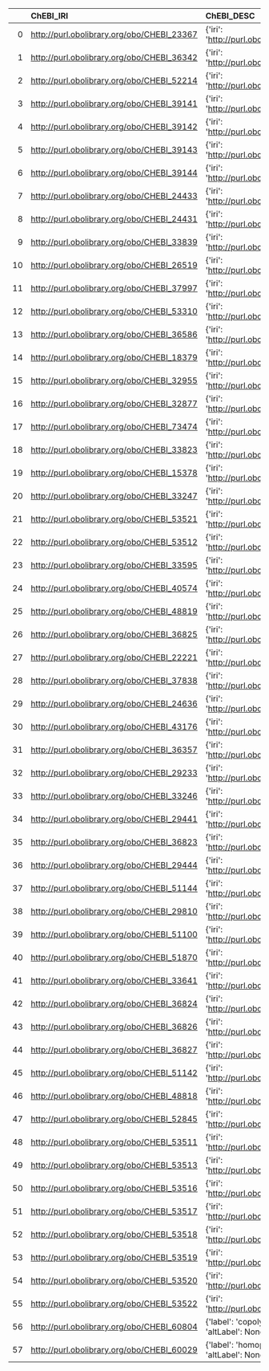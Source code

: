 |    | ChEBI_IRI                                  | ChEBI_DESC                                                                           | MOP_IRI                                    | MOP_DESC                                              |
|---:|:-------------------------------------------|:-------------------------------------------------------------------------------------|:-------------------------------------------|:------------------------------------------------------|
|  0 | http://purl.obolibrary.org/obo/CHEBI_23367 | {'iri': 'http://purl.obolibrary.org/obo/CHEBI_23367'}                                | http://purl.obolibrary.org/obo/CHEBI_23367 | {'iri': 'http://purl.obolibrary.org/obo/CHEBI_23367'} |
|  1 | http://purl.obolibrary.org/obo/CHEBI_36342 | {'iri': 'http://purl.obolibrary.org/obo/CHEBI_36342'}                                | http://purl.obolibrary.org/obo/CHEBI_36342 | {'iri': 'http://purl.obolibrary.org/obo/CHEBI_36342'} |
|  2 | http://purl.obolibrary.org/obo/CHEBI_52214 | {'iri': 'http://purl.obolibrary.org/obo/CHEBI_52214'}                                | http://purl.obolibrary.org/obo/CHEBI_52214 | {'iri': 'http://purl.obolibrary.org/obo/CHEBI_52214'} |
|  3 | http://purl.obolibrary.org/obo/CHEBI_39141 | {'iri': 'http://purl.obolibrary.org/obo/CHEBI_39141'}                                | http://purl.obolibrary.org/obo/CHEBI_39141 | {'iri': 'http://purl.obolibrary.org/obo/CHEBI_39141'} |
|  4 | http://purl.obolibrary.org/obo/CHEBI_39142 | {'iri': 'http://purl.obolibrary.org/obo/CHEBI_39142'}                                | http://purl.obolibrary.org/obo/CHEBI_39142 | {'iri': 'http://purl.obolibrary.org/obo/CHEBI_39142'} |
|  5 | http://purl.obolibrary.org/obo/CHEBI_39143 | {'iri': 'http://purl.obolibrary.org/obo/CHEBI_39143'}                                | http://purl.obolibrary.org/obo/CHEBI_39143 | {'iri': 'http://purl.obolibrary.org/obo/CHEBI_39143'} |
|  6 | http://purl.obolibrary.org/obo/CHEBI_39144 | {'iri': 'http://purl.obolibrary.org/obo/CHEBI_39144'}                                | http://purl.obolibrary.org/obo/CHEBI_39144 | {'iri': 'http://purl.obolibrary.org/obo/CHEBI_39144'} |
|  7 | http://purl.obolibrary.org/obo/CHEBI_24433 | {'iri': 'http://purl.obolibrary.org/obo/CHEBI_24433'}                                | http://purl.obolibrary.org/obo/CHEBI_24433 | {'iri': 'http://purl.obolibrary.org/obo/CHEBI_24433'} |
|  8 | http://purl.obolibrary.org/obo/CHEBI_24431 | {'iri': 'http://purl.obolibrary.org/obo/CHEBI_24431'}                                | http://purl.obolibrary.org/obo/CHEBI_24431 | {'iri': 'http://purl.obolibrary.org/obo/CHEBI_24431'} |
|  9 | http://purl.obolibrary.org/obo/CHEBI_33839 | {'iri': 'http://purl.obolibrary.org/obo/CHEBI_33839'}                                | http://purl.obolibrary.org/obo/CHEBI_33839 | {'iri': 'http://purl.obolibrary.org/obo/CHEBI_33839'} |
| 10 | http://purl.obolibrary.org/obo/CHEBI_26519 | {'iri': 'http://purl.obolibrary.org/obo/CHEBI_26519'}                                | http://purl.obolibrary.org/obo/CHEBI_26519 | {'iri': 'http://purl.obolibrary.org/obo/CHEBI_26519'} |
| 11 | http://purl.obolibrary.org/obo/CHEBI_37997 | {'iri': 'http://purl.obolibrary.org/obo/CHEBI_37997'}                                | http://purl.obolibrary.org/obo/CHEBI_37997 | {'iri': 'http://purl.obolibrary.org/obo/CHEBI_37997'} |
| 12 | http://purl.obolibrary.org/obo/CHEBI_53310 | {'iri': 'http://purl.obolibrary.org/obo/CHEBI_53310'}                                | http://purl.obolibrary.org/obo/CHEBI_53310 | {'iri': 'http://purl.obolibrary.org/obo/CHEBI_53310'} |
| 13 | http://purl.obolibrary.org/obo/CHEBI_36586 | {'iri': 'http://purl.obolibrary.org/obo/CHEBI_36586'}                                | http://purl.obolibrary.org/obo/CHEBI_36586 | {'iri': 'http://purl.obolibrary.org/obo/CHEBI_36586'} |
| 14 | http://purl.obolibrary.org/obo/CHEBI_18379 | {'iri': 'http://purl.obolibrary.org/obo/CHEBI_18379'}                                | http://purl.obolibrary.org/obo/CHEBI_18379 | {'iri': 'http://purl.obolibrary.org/obo/CHEBI_18379'} |
| 15 | http://purl.obolibrary.org/obo/CHEBI_32955 | {'iri': 'http://purl.obolibrary.org/obo/CHEBI_32955'}                                | http://purl.obolibrary.org/obo/CHEBI_32955 | {'iri': 'http://purl.obolibrary.org/obo/CHEBI_32955'} |
| 16 | http://purl.obolibrary.org/obo/CHEBI_32877 | {'iri': 'http://purl.obolibrary.org/obo/CHEBI_32877'}                                | http://purl.obolibrary.org/obo/CHEBI_32877 | {'iri': 'http://purl.obolibrary.org/obo/CHEBI_32877'} |
| 17 | http://purl.obolibrary.org/obo/CHEBI_73474 | {'iri': 'http://purl.obolibrary.org/obo/CHEBI_73474'}                                | http://purl.obolibrary.org/obo/CHEBI_73474 | {'iri': 'http://purl.obolibrary.org/obo/CHEBI_73474'} |
| 18 | http://purl.obolibrary.org/obo/CHEBI_33823 | {'iri': 'http://purl.obolibrary.org/obo/CHEBI_33823'}                                | http://purl.obolibrary.org/obo/CHEBI_33823 | {'iri': 'http://purl.obolibrary.org/obo/CHEBI_33823'} |
| 19 | http://purl.obolibrary.org/obo/CHEBI_15378 | {'iri': 'http://purl.obolibrary.org/obo/CHEBI_15378'}                                | http://purl.obolibrary.org/obo/CHEBI_15378 | {'iri': 'http://purl.obolibrary.org/obo/CHEBI_15378'} |
| 20 | http://purl.obolibrary.org/obo/CHEBI_33247 | {'iri': 'http://purl.obolibrary.org/obo/CHEBI_33247'}                                | http://purl.obolibrary.org/obo/CHEBI_33247 | {'iri': 'http://purl.obolibrary.org/obo/CHEBI_33247'} |
| 21 | http://purl.obolibrary.org/obo/CHEBI_53521 | {'iri': 'http://purl.obolibrary.org/obo/CHEBI_53521'}                                | http://purl.obolibrary.org/obo/CHEBI_53521 | {'iri': 'http://purl.obolibrary.org/obo/CHEBI_53521'} |
| 22 | http://purl.obolibrary.org/obo/CHEBI_53512 | {'iri': 'http://purl.obolibrary.org/obo/CHEBI_53512'}                                | http://purl.obolibrary.org/obo/CHEBI_53512 | {'iri': 'http://purl.obolibrary.org/obo/CHEBI_53512'} |
| 23 | http://purl.obolibrary.org/obo/CHEBI_33595 | {'iri': 'http://purl.obolibrary.org/obo/CHEBI_33595'}                                | http://purl.obolibrary.org/obo/CHEBI_33595 | {'iri': 'http://purl.obolibrary.org/obo/CHEBI_33595'} |
| 24 | http://purl.obolibrary.org/obo/CHEBI_40574 | {'iri': 'http://purl.obolibrary.org/obo/CHEBI_40574'}                                | http://purl.obolibrary.org/obo/CHEBI_40574 | {'iri': 'http://purl.obolibrary.org/obo/CHEBI_40574'} |
| 25 | http://purl.obolibrary.org/obo/CHEBI_48819 | {'iri': 'http://purl.obolibrary.org/obo/CHEBI_48819'}                                | http://purl.obolibrary.org/obo/CHEBI_48819 | {'iri': 'http://purl.obolibrary.org/obo/CHEBI_48819'} |
| 26 | http://purl.obolibrary.org/obo/CHEBI_36825 | {'iri': 'http://purl.obolibrary.org/obo/CHEBI_36825'}                                | http://purl.obolibrary.org/obo/CHEBI_36825 | {'iri': 'http://purl.obolibrary.org/obo/CHEBI_36825'} |
| 27 | http://purl.obolibrary.org/obo/CHEBI_22221 | {'iri': 'http://purl.obolibrary.org/obo/CHEBI_22221'}                                | http://purl.obolibrary.org/obo/CHEBI_22221 | {'iri': 'http://purl.obolibrary.org/obo/CHEBI_22221'} |
| 28 | http://purl.obolibrary.org/obo/CHEBI_37838 | {'iri': 'http://purl.obolibrary.org/obo/CHEBI_37838'}                                | http://purl.obolibrary.org/obo/CHEBI_37838 | {'iri': 'http://purl.obolibrary.org/obo/CHEBI_37838'} |
| 29 | http://purl.obolibrary.org/obo/CHEBI_24636 | {'iri': 'http://purl.obolibrary.org/obo/CHEBI_24636'}                                | http://purl.obolibrary.org/obo/CHEBI_24636 | {'iri': 'http://purl.obolibrary.org/obo/CHEBI_24636'} |
| 30 | http://purl.obolibrary.org/obo/CHEBI_43176 | {'iri': 'http://purl.obolibrary.org/obo/CHEBI_43176'}                                | http://purl.obolibrary.org/obo/CHEBI_43176 | {'iri': 'http://purl.obolibrary.org/obo/CHEBI_43176'} |
| 31 | http://purl.obolibrary.org/obo/CHEBI_36357 | {'iri': 'http://purl.obolibrary.org/obo/CHEBI_36357'}                                | http://purl.obolibrary.org/obo/CHEBI_36357 | {'iri': 'http://purl.obolibrary.org/obo/CHEBI_36357'} |
| 32 | http://purl.obolibrary.org/obo/CHEBI_29233 | {'iri': 'http://purl.obolibrary.org/obo/CHEBI_29233'}                                | http://purl.obolibrary.org/obo/CHEBI_29233 | {'iri': 'http://purl.obolibrary.org/obo/CHEBI_29233'} |
| 33 | http://purl.obolibrary.org/obo/CHEBI_33246 | {'iri': 'http://purl.obolibrary.org/obo/CHEBI_33246'}                                | http://purl.obolibrary.org/obo/CHEBI_33246 | {'iri': 'http://purl.obolibrary.org/obo/CHEBI_33246'} |
| 34 | http://purl.obolibrary.org/obo/CHEBI_29441 | {'iri': 'http://purl.obolibrary.org/obo/CHEBI_29441'}                                | http://purl.obolibrary.org/obo/CHEBI_29441 | {'iri': 'http://purl.obolibrary.org/obo/CHEBI_29441'} |
| 35 | http://purl.obolibrary.org/obo/CHEBI_36823 | {'iri': 'http://purl.obolibrary.org/obo/CHEBI_36823'}                                | http://purl.obolibrary.org/obo/CHEBI_36823 | {'iri': 'http://purl.obolibrary.org/obo/CHEBI_36823'} |
| 36 | http://purl.obolibrary.org/obo/CHEBI_29444 | {'iri': 'http://purl.obolibrary.org/obo/CHEBI_29444'}                                | http://purl.obolibrary.org/obo/CHEBI_29444 | {'iri': 'http://purl.obolibrary.org/obo/CHEBI_29444'} |
| 37 | http://purl.obolibrary.org/obo/CHEBI_51144 | {'iri': 'http://purl.obolibrary.org/obo/CHEBI_51144'}                                | http://purl.obolibrary.org/obo/CHEBI_51144 | {'iri': 'http://purl.obolibrary.org/obo/CHEBI_51144'} |
| 38 | http://purl.obolibrary.org/obo/CHEBI_29810 | {'iri': 'http://purl.obolibrary.org/obo/CHEBI_29810'}                                | http://purl.obolibrary.org/obo/CHEBI_29810 | {'iri': 'http://purl.obolibrary.org/obo/CHEBI_29810'} |
| 39 | http://purl.obolibrary.org/obo/CHEBI_51100 | {'iri': 'http://purl.obolibrary.org/obo/CHEBI_51100'}                                | http://purl.obolibrary.org/obo/CHEBI_51100 | {'iri': 'http://purl.obolibrary.org/obo/CHEBI_51100'} |
| 40 | http://purl.obolibrary.org/obo/CHEBI_51870 | {'iri': 'http://purl.obolibrary.org/obo/CHEBI_51870'}                                | http://purl.obolibrary.org/obo/CHEBI_51870 | {'iri': 'http://purl.obolibrary.org/obo/CHEBI_51870'} |
| 41 | http://purl.obolibrary.org/obo/CHEBI_33641 | {'iri': 'http://purl.obolibrary.org/obo/CHEBI_33641'}                                | http://purl.obolibrary.org/obo/CHEBI_33641 | {'iri': 'http://purl.obolibrary.org/obo/CHEBI_33641'} |
| 42 | http://purl.obolibrary.org/obo/CHEBI_36824 | {'iri': 'http://purl.obolibrary.org/obo/CHEBI_36824'}                                | http://purl.obolibrary.org/obo/CHEBI_36824 | {'iri': 'http://purl.obolibrary.org/obo/CHEBI_36824'} |
| 43 | http://purl.obolibrary.org/obo/CHEBI_36826 | {'iri': 'http://purl.obolibrary.org/obo/CHEBI_36826'}                                | http://purl.obolibrary.org/obo/CHEBI_36826 | {'iri': 'http://purl.obolibrary.org/obo/CHEBI_36826'} |
| 44 | http://purl.obolibrary.org/obo/CHEBI_36827 | {'iri': 'http://purl.obolibrary.org/obo/CHEBI_36827'}                                | http://purl.obolibrary.org/obo/CHEBI_36827 | {'iri': 'http://purl.obolibrary.org/obo/CHEBI_36827'} |
| 45 | http://purl.obolibrary.org/obo/CHEBI_51142 | {'iri': 'http://purl.obolibrary.org/obo/CHEBI_51142'}                                | http://purl.obolibrary.org/obo/CHEBI_51142 | {'iri': 'http://purl.obolibrary.org/obo/CHEBI_51142'} |
| 46 | http://purl.obolibrary.org/obo/CHEBI_48818 | {'iri': 'http://purl.obolibrary.org/obo/CHEBI_48818'}                                | http://purl.obolibrary.org/obo/CHEBI_48818 | {'iri': 'http://purl.obolibrary.org/obo/CHEBI_48818'} |
| 47 | http://purl.obolibrary.org/obo/CHEBI_52845 | {'iri': 'http://purl.obolibrary.org/obo/CHEBI_52845'}                                | http://purl.obolibrary.org/obo/CHEBI_52845 | {'iri': 'http://purl.obolibrary.org/obo/CHEBI_52845'} |
| 48 | http://purl.obolibrary.org/obo/CHEBI_53511 | {'iri': 'http://purl.obolibrary.org/obo/CHEBI_53511'}                                | http://purl.obolibrary.org/obo/CHEBI_53511 | {'iri': 'http://purl.obolibrary.org/obo/CHEBI_53511'} |
| 49 | http://purl.obolibrary.org/obo/CHEBI_53513 | {'iri': 'http://purl.obolibrary.org/obo/CHEBI_53513'}                                | http://purl.obolibrary.org/obo/CHEBI_53513 | {'iri': 'http://purl.obolibrary.org/obo/CHEBI_53513'} |
| 50 | http://purl.obolibrary.org/obo/CHEBI_53516 | {'iri': 'http://purl.obolibrary.org/obo/CHEBI_53516'}                                | http://purl.obolibrary.org/obo/CHEBI_53516 | {'iri': 'http://purl.obolibrary.org/obo/CHEBI_53516'} |
| 51 | http://purl.obolibrary.org/obo/CHEBI_53517 | {'iri': 'http://purl.obolibrary.org/obo/CHEBI_53517'}                                | http://purl.obolibrary.org/obo/CHEBI_53517 | {'iri': 'http://purl.obolibrary.org/obo/CHEBI_53517'} |
| 52 | http://purl.obolibrary.org/obo/CHEBI_53518 | {'iri': 'http://purl.obolibrary.org/obo/CHEBI_53518'}                                | http://purl.obolibrary.org/obo/CHEBI_53518 | {'iri': 'http://purl.obolibrary.org/obo/CHEBI_53518'} |
| 53 | http://purl.obolibrary.org/obo/CHEBI_53519 | {'iri': 'http://purl.obolibrary.org/obo/CHEBI_53519'}                                | http://purl.obolibrary.org/obo/CHEBI_53519 | {'iri': 'http://purl.obolibrary.org/obo/CHEBI_53519'} |
| 54 | http://purl.obolibrary.org/obo/CHEBI_53520 | {'iri': 'http://purl.obolibrary.org/obo/CHEBI_53520'}                                | http://purl.obolibrary.org/obo/CHEBI_53520 | {'iri': 'http://purl.obolibrary.org/obo/CHEBI_53520'} |
| 55 | http://purl.obolibrary.org/obo/CHEBI_53522 | {'iri': 'http://purl.obolibrary.org/obo/CHEBI_53522'}                                | http://purl.obolibrary.org/obo/CHEBI_53522 | {'iri': 'http://purl.obolibrary.org/obo/CHEBI_53522'} |
| 56 | http://purl.obolibrary.org/obo/CHEBI_60804 | {'label': 'copolymer', 'prefLabel': None, 'altLabel': None, 'name': 'CHEBI_60804'}   | http://purl.obolibrary.org/obo/CHEBI_53310 | {'label': 'copolymer'}                                |
| 57 | http://purl.obolibrary.org/obo/CHEBI_60029 | {'label': 'homopolymer', 'prefLabel': None, 'altLabel': None, 'name': 'CHEBI_60029'} | http://purl.obolibrary.org/obo/CHEBI_37997 | {'label': 'homopolymer'}                              |